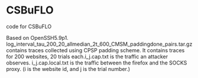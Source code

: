 CSBuFLO
=======

code for CSBuFLO

Based on OpenSSH5.9p1.
log_interval_tau_200_20_allmedian_2t_600_CMSM_paddingdone_pairs.tar.gz contains traces collected using CPSP padding scheme. It contains traces for 200 websites, 20 trials each.i_j.cap.txt is the traffic an attacker observes. i_j.cap.local.txt is the traffic between the firefox and the SOCKS proxy. (i is the website id, and j is the trial number.)
